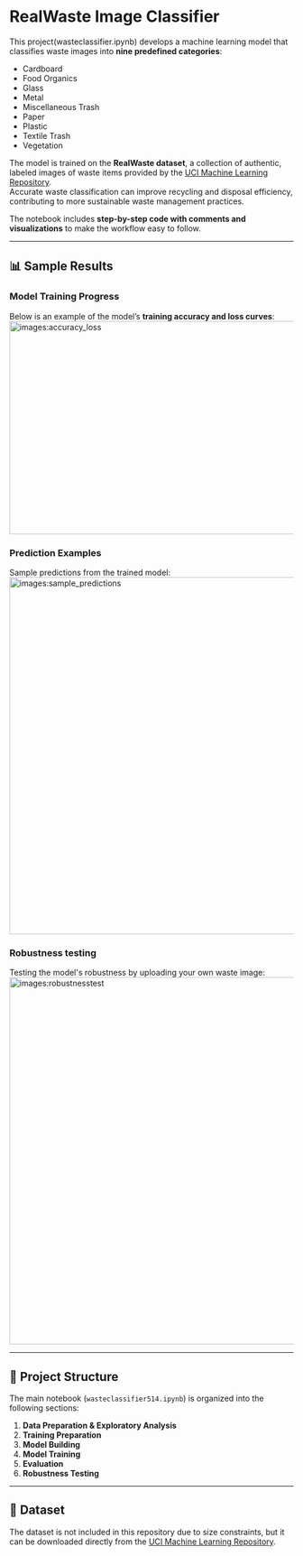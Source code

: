 # RealWaste Image Classifier

This project(wasteclassifier.ipynb) develops a machine learning model that classifies waste images into **nine predefined categories**:

- Cardboard  
- Food Organics  
- Glass  
- Metal  
- Miscellaneous Trash  
- Paper  
- Plastic  
- Textile Trash  
- Vegetation  

The model is trained on the **RealWaste dataset**, a collection of authentic, labeled images of waste items provided by the [UCI Machine Learning Repository](https://archive.ics.uci.edu/dataset/908/realwaste).  
Accurate waste classification can improve recycling and disposal efficiency, contributing to more sustainable waste management practices.

The notebook includes **step-by-step code with comments and visualizations** to make the workflow easy to follow.

---

## 📊 Sample Results

### Model Training Progress
Below is an example of the model’s **training accuracy and loss curves**:
<img width="930" height="378" alt="images:accuracy_loss" src="https://github.com/user-attachments/assets/07812cdf-cb35-4ea5-b0ca-447b5cb7424e" />



### Prediction Examples
Sample predictions from the trained model:
<img width="966" height="633" alt="images:sample_predictions" src="https://github.com/user-attachments/assets/8103e809-175f-4980-9b5f-aa3a192f66ca" />


### Robustness testing 
Testing the model's robustness by uploading your own waste image:
<img width="1005" height="651" alt="images:robustnesstest" src="https://github.com/user-attachments/assets/d6110f6c-5f67-48ee-aae4-d17ccd86a7db" />


---

## 📂 Project Structure

The main notebook (`wasteclassifier514.ipynb`) is organized into the following sections:

1. **Data Preparation & Exploratory Analysis**  
2. **Training Preparation**  
3. **Model Building**  
4. **Model Training**  
5. **Evaluation**  
6. **Robustness Testing**

---

## 📑 Dataset

The dataset is not included in this repository due to size constraints, but it can be downloaded directly from the [UCI Machine Learning Repository](https://archive.ics.uci.edu/dataset/908/realwaste).  
